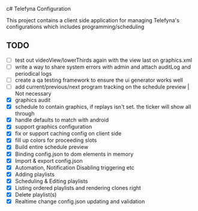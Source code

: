c# Telefyna Configuration

This project contains a client side application for managing Telefyna's configurations which includes programming/scheduling

## TODO
- [ ] test out videoView/lowerThirds again with the view last on graphics.xml
- [ ] write a way to share system errors with admin and attach auditLog and periodical logs
- [ ] create a qa testing framework to ensure the ui generator works well
- [ ] add current/previous/next program tracking on the schedule preview | Not necessary
- [x] graphics audit
- [x] schedule to contain graphics, if replays isn't set. the ticker will show all through
- [x] handle defaults to match with android
- [x] support graphics configuration
- [x] fix or support caching config on client side
- [x] fill up colors for proceeding slots
- [x] Build entire schedule preview
- [x] Binding config.json to dom elements in memory
- [x] Import & export config.json
- [x] Automation, Notification Disabling triggering etc
- [x] Adding playlists
- [x] Scheduling & Editing playlists
- [x] Listing ordered playlists and rendering clones right
- [x] Delete playlist(s)
- [x] Realtime change config.json updating and validation